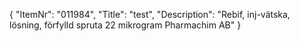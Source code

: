 {
  "ItemNr": "011984",
  "Title": "test",
  "Description": "Rebif, inj-vätska, lösning, förfylld spruta 22 mikrogram Pharmachim AB"
}
